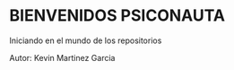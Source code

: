 # BIENVENIDOS PSICONAUTA


Iniciando en el mundo de los repositorios 

Autor: Kevin Martinez Garcia 
